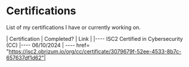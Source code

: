 # Certifications 

List of my certifications I have or currently working on.

| Certification | Completed? | Link |
|---- ISC2 Certified in Cybersecurity (CC) |---- 06/10/2024 | ---- href= "https://isc2.obrizum.io/org/cc/certificate/3079679f-52ee-4533-8b7c-657637df1d62"|

